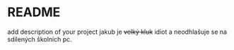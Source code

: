 # README
add description of your project
jakub je ~~velký kluk~~ idiot a neodhlašuje se na sdílených školních pc.
